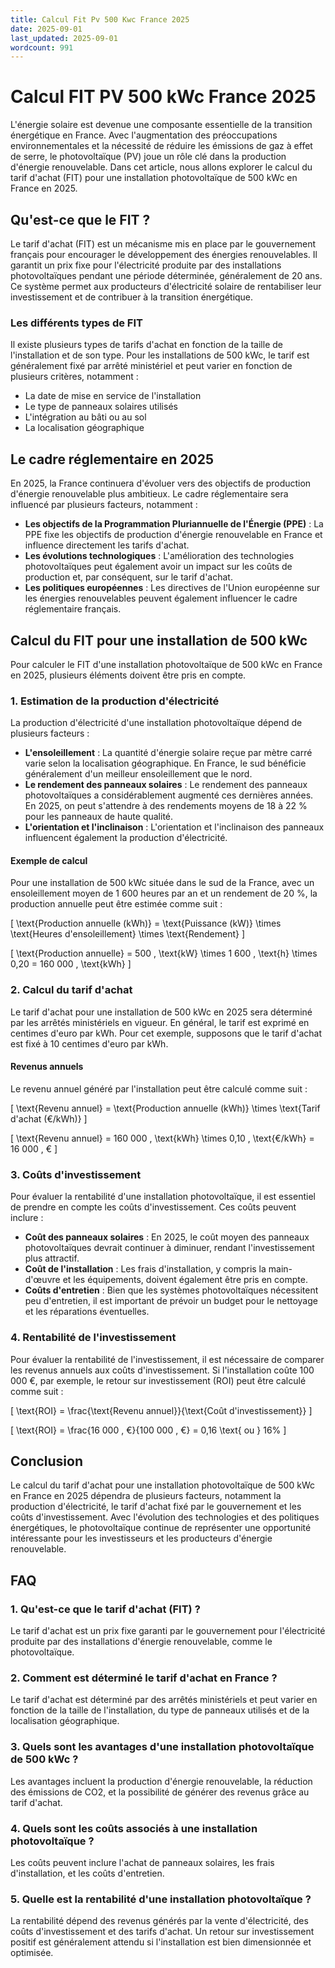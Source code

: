 ```yaml
---
title: Calcul Fit Pv 500 Kwc France 2025
date: 2025-09-01
last_updated: 2025-09-01
wordcount: 991
---
```


# Calcul FIT PV 500 kWc France 2025

L'énergie solaire est devenue une composante essentielle de la transition énergétique en France. Avec l'augmentation des préoccupations environnementales et la nécessité de réduire les émissions de gaz à effet de serre, le photovoltaïque (PV) joue un rôle clé dans la production d'énergie renouvelable. Dans cet article, nous allons explorer le calcul du tarif d'achat (FIT) pour une installation photovoltaïque de 500 kWc en France en 2025.

## Qu'est-ce que le FIT ?

Le tarif d'achat (FIT) est un mécanisme mis en place par le gouvernement français pour encourager le développement des énergies renouvelables. Il garantit un prix fixe pour l'électricité produite par des installations photovoltaïques pendant une période déterminée, généralement de 20 ans. Ce système permet aux producteurs d'électricité solaire de rentabiliser leur investissement et de contribuer à la transition énergétique.

### Les différents types de FIT

Il existe plusieurs types de tarifs d'achat en fonction de la taille de l'installation et de son type. Pour les installations de 500 kWc, le tarif est généralement fixé par arrêté ministériel et peut varier en fonction de plusieurs critères, notamment :

- La date de mise en service de l'installation
- Le type de panneaux solaires utilisés
- L'intégration au bâti ou au sol
- La localisation géographique

## Le cadre réglementaire en 2025

En 2025, la France continuera d'évoluer vers des objectifs de production d'énergie renouvelable plus ambitieux. Le cadre réglementaire sera influencé par plusieurs facteurs, notamment :

- **Les objectifs de la Programmation Pluriannuelle de l'Énergie (PPE)** : La PPE fixe les objectifs de production d'énergie renouvelable en France et influence directement les tarifs d'achat.
- **Les évolutions technologiques** : L'amélioration des technologies photovoltaïques peut également avoir un impact sur les coûts de production et, par conséquent, sur le tarif d'achat.
- **Les politiques européennes** : Les directives de l'Union européenne sur les énergies renouvelables peuvent également influencer le cadre réglementaire français.

## Calcul du FIT pour une installation de 500 kWc

Pour calculer le FIT d'une installation photovoltaïque de 500 kWc en France en 2025, plusieurs éléments doivent être pris en compte.

### 1. Estimation de la production d'électricité

La production d'électricité d'une installation photovoltaïque dépend de plusieurs facteurs :

- **L'ensoleillement** : La quantité d'énergie solaire reçue par mètre carré varie selon la localisation géographique. En France, le sud bénéficie généralement d'un meilleur ensoleillement que le nord.
- **Le rendement des panneaux solaires** : Le rendement des panneaux photovoltaïques a considérablement augmenté ces dernières années. En 2025, on peut s'attendre à des rendements moyens de 18 à 22 % pour les panneaux de haute qualité.
- **L'orientation et l'inclinaison** : L'orientation et l'inclinaison des panneaux influencent également la production d'électricité.

#### Exemple de calcul

Pour une installation de 500 kWc située dans le sud de la France, avec un ensoleillement moyen de 1 600 heures par an et un rendement de 20 %, la production annuelle peut être estimée comme suit :

\[ \text{Production annuelle (kWh)} = \text{Puissance (kW)} \times \text{Heures d'ensoleillement} \times \text{Rendement} \]

\[ \text{Production annuelle} = 500 \, \text{kW} \times 1 600 \, \text{h} \times 0,20 = 160 000 \, \text{kWh} \]

### 2. Calcul du tarif d'achat

Le tarif d'achat pour une installation de 500 kWc en 2025 sera déterminé par les arrêtés ministériels en vigueur. En général, le tarif est exprimé en centimes d'euro par kWh. Pour cet exemple, supposons que le tarif d'achat est fixé à 10 centimes d'euro par kWh.

#### Revenus annuels

Le revenu annuel généré par l'installation peut être calculé comme suit :

\[ \text{Revenu annuel} = \text{Production annuelle (kWh)} \times \text{Tarif d'achat (€/kWh)} \]

\[ \text{Revenu annuel} = 160 000 \, \text{kWh} \times 0,10 \, \text{€/kWh} = 16 000 \, € \]

### 3. Coûts d'investissement

Pour évaluer la rentabilité d'une installation photovoltaïque, il est essentiel de prendre en compte les coûts d'investissement. Ces coûts peuvent inclure :

- **Coût des panneaux solaires** : En 2025, le coût moyen des panneaux photovoltaïques devrait continuer à diminuer, rendant l'investissement plus attractif.
- **Coût de l'installation** : Les frais d'installation, y compris la main-d'œuvre et les équipements, doivent également être pris en compte.
- **Coûts d'entretien** : Bien que les systèmes photovoltaïques nécessitent peu d'entretien, il est important de prévoir un budget pour le nettoyage et les réparations éventuelles.

### 4. Rentabilité de l'investissement

Pour évaluer la rentabilité de l'investissement, il est nécessaire de comparer les revenus annuels aux coûts d'investissement. Si l'installation coûte 100 000 €, par exemple, le retour sur investissement (ROI) peut être calculé comme suit :

\[ \text{ROI} = \frac{\text{Revenu annuel}}{\text{Coût d'investissement}} \]

\[ \text{ROI} = \frac{16 000 \, €}{100 000 \, €} = 0,16 \text{ ou } 16\% \]

## Conclusion

Le calcul du tarif d'achat pour une installation photovoltaïque de 500 kWc en France en 2025 dépendra de plusieurs facteurs, notamment la production d'électricité, le tarif d'achat fixé par le gouvernement et les coûts d'investissement. Avec l'évolution des technologies et des politiques énergétiques, le photovoltaïque continue de représenter une opportunité intéressante pour les investisseurs et les producteurs d'énergie renouvelable.

## FAQ

### 1. Qu'est-ce que le tarif d'achat (FIT) ?

Le tarif d'achat est un prix fixe garanti par le gouvernement pour l'électricité produite par des installations d'énergie renouvelable, comme le photovoltaïque.

### 2. Comment est déterminé le tarif d'achat en France ?

Le tarif d'achat est déterminé par des arrêtés ministériels et peut varier en fonction de la taille de l'installation, du type de panneaux utilisés et de la localisation géographique.

### 3. Quels sont les avantages d'une installation photovoltaïque de 500 kWc ?

Les avantages incluent la production d'énergie renouvelable, la réduction des émissions de CO2, et la possibilité de générer des revenus grâce au tarif d'achat.

### 4. Quels sont les coûts associés à une installation photovoltaïque ?

Les coûts peuvent inclure l'achat de panneaux solaires, les frais d'installation, et les coûts d'entretien.

### 5. Quelle est la rentabilité d'une installation photovoltaïque ?

La rentabilité dépend des revenus générés par la vente d'électricité, des coûts d'investissement et des tarifs d'achat. Un retour sur investissement positif est généralement attendu si l'installation est bien dimensionnée et optimisée.